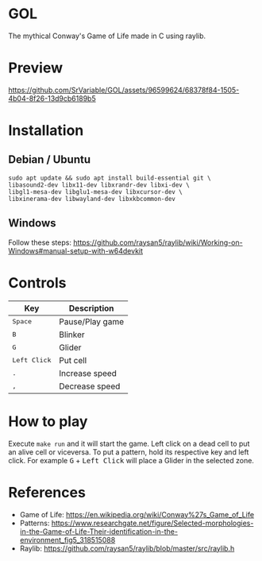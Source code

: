 # GOL

The mythical Conway's Game of Life made in C using raylib.

# Preview

https://github.com/SrVariable/GOL/assets/96599624/68378f84-1505-4b04-8f26-13d9cb6189b5

# Installation

## Debian / Ubuntu

```shell
sudo apt update && sudo apt install build-essential git \
libasound2-dev libx11-dev libxrandr-dev libxi-dev \
libgl1-mesa-dev libglu1-mesa-dev libxcursor-dev \
libxinerama-dev libwayland-dev libxkbcommon-dev
```

## Windows

Follow these steps: https://github.com/raysan5/raylib/wiki/Working-on-Windows#manual-setup-with-w64devkit

# Controls

|Key|Description|
|-|-|
|<kbd>Space</kbd>|Pause/Play game|
|<kbd>B</kbd>|Blinker|
|<kbd>G</kbd>|Glider|
|<kbd>Left Click</kbd>|Put cell|
|<kbd>.</kbd>|Increase speed|
|<kbd>,</kbd>|Decrease speed|

# How to play

Execute ```make run``` and it will start the game. Left click on a dead cell to put an alive cell or viceversa.
To put a pattern, hold its respective key and left click. For example <kbd>G</kbd> + <kbd>Left Click</kbd> will place
a Glider in the selected zone.

# References

- Game of Life: https://en.wikipedia.org/wiki/Conway%27s_Game_of_Life
- Patterns: https://www.researchgate.net/figure/Selected-morphologies-in-the-Game-of-Life-Their-identification-in-the-environment_fig5_318515088
- Raylib: https://github.com/raysan5/raylib/blob/master/src/raylib.h
